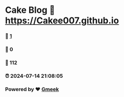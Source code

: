 # Cake Blog :link: https://Cakee007.github.io 
### :page_facing_up: [1](https://Cakee007.github.io/tag.html) 
### :speech_balloon: 0 
### :hibiscus: 112 
### :alarm_clock: 2024-07-14 21:08:05 
### Powered by :heart: [Gmeek](https://github.com/Meekdai/Gmeek)
